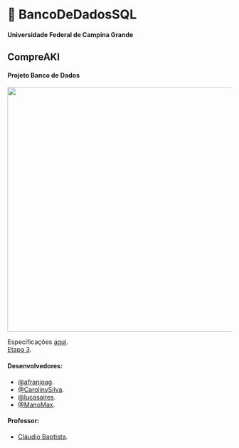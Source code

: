 # 🎲 BancoDeDadosSQL
#### Universidade Federal de Campina Grande

## CompreAKI
#### Projeto Banco de Dados

<img src="https://i.imgur.com/PyGgB8F.png" alt="" width="850" height="550" />

Especificações [aqui](https://drive.google.com/file/d/1gLBM9L-V7fMxNv8IYO2l_4jsX385W7mK/view?usp=sharing).
<br>[Etapa 3](https://drive.google.com/file/d/1S5JIUJuI0xY3RgetR-frwt_C_j1ITnZS/view).

#### Desenvolvedores:
- [@afranioag](https://github.com/afranioag).
- [@CarolinySilva](https://github.com/CarolinySilva).
- [@lucasaires](https://github.com/lucasaires).
- [@ManoMax](https://github.com/ManoMax).

#### Professor:
- [Cláudio Baptista](https://sites.google.com/view/bancodedados1).
